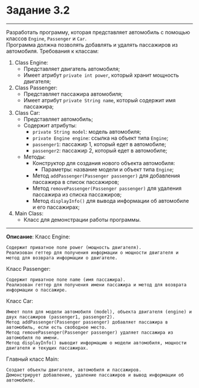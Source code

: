 # Задание 3.2
***
Разработать программу, которая представляет автомобиль с помощью классов `Engine`, `Passenger` и `Car`.  
Программа должна позволять добавлять и удалять пассажиров из автомобиля.
Требования к классам:
1. Class Engine:
    - Представляет двигатель автомобиля;
    - Имеет атрибут `private int power`, который хранит мощность двигателя;
2. Class Passenger:
    - Представляет пассажира автомобиля;
    - Имеет атрибут `private String name`, который содержит имя пассажира;
3. Class Car:
    - Представляет автомобиль;
    - Содержит атрибуты:
        * `private String model`: модель автомобиля;
        * `private Engine engine`: ссылка на объект типа `Engine`;
        * `passenger1`: пассажир 1, который едет в автомобиле;
        * `passenger2`: пассажир 2, который едет в автомобиле;
    - Методы:
        * Конструктор для создания нового объекта автомобиля:
            + Параметры: название модели и объект типа `Engine`;
        * Метод `addPassenger(Passenger passenger)` для добавления пассажира в список пассажиров;
        * Метод `removePassenger(Passenger passenger)` для удаления пассажира из списка пассажиров;
        * Метод `displayInfo()` для вывода информации об автомобиле и его пассажирах;
4. Main Class:
    - Класс для демонстрации работы программы.
***
**Описание**: 
Класс Engine:

    Содержит приватное поле power (мощность двигателя).
    Реализован геттер для получения информации о мощности двигателя и метод для возврата информации о двигателе.

Класс Passenger:

    Содержит приватное поле name (имя пассажира).
    Реализован геттер для получения имени пассажира и метод для возврата информации о пассажире.

Класс Car:

    Имеет поля для модели автомобиля (model), объекта двигателя (engine) и двух пассажиров (passenger1, passenger2).
    Метод addPassenger(Passenger passenger) добавляет пассажира в автомобиль, если есть свободное место.
    Метод removePassenger(Passenger passenger) удаляет пассажира из автомобиля по имени.
    Метод displayInfo() выводит информацию о модели автомобиля, мощности двигателя и текущих пассажирах.

Главный класс Main:

    Создает объекты двигателя, автомобиля и пассажиров.
    Демонстрирует добавление, удаление пассажиров и вывод информации об автомобиле.
